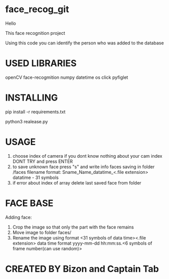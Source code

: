 # face_recog_git
Hello

This face recognition project

Using this code you can identify the person who was added to the database

# USED LIBRARIES

openCV
face-recogmition
numpy
datetime
os
click
pyfiglet    

# INSTALLING

pip install -r requirements.txt

python3 realease.py

# USAGE

1. choose index of camera
    if you dont know nothing about your cam index DONT TRY and press ENTER
2. to save unknown face press "s" and write info
    faces saving in folder /faces
    filename format: Sname_Name_datatime_<.file extension>  datatime - 31 symbols
3. if error about index of array delete last saved face from folder

# FACE BASE

Adding face:
1. Crop the image so that only the part with the face remains
2. Move image to folder faces/
3. Rename the image using format
    <SName>_<Name>_<31 symbols of data time><.file extension>
    data time format yyyy-mm-dd hh:mm:ss.<6 symbols of frame number(can use random)>

# CREATED BY Bizon and Captain Tab
